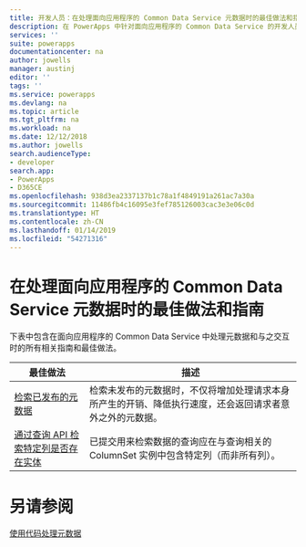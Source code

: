 ```yaml
---
title: 开发人员：在处理面向应用程序的 Common Data Service 元数据时的最佳做法和指南 | Microsoft Docs
description: 在 PowerApps 中针对面向应用程序的 Common Data Service 的开发人员处理元数据时的最佳做法和指南。
services: ''
suite: powerapps
documentationcenter: na
author: jowells
manager: austinj
editor: ''
tags: ''
ms.service: powerapps
ms.devlang: na
ms.topic: article
ms.tgt_pltfrm: na
ms.workload: na
ms.date: 12/12/2018
ms.author: jowells
search.audienceType:
- developer
search.app:
- PowerApps
- D365CE
ms.openlocfilehash: 938d3ea2337137b1c78a1f4849191a261ac7a30a
ms.sourcegitcommit: 11486fb4c16095e3fef785126003cac3e3e06c0d
ms.translationtype: HT
ms.contentlocale: zh-CN
ms.lasthandoff: 01/14/2019
ms.locfileid: "54271316"
---
```

# <a name="best-practices-and-guidance-while-working-with-metadata-for-the-common-data-service-for-apps"></a>在处理面向应用程序的 Common Data Service 元数据时的最佳做法和指南

下表中包含在面向应用程序的 Common Data Service 中处理元数据和与之交互时的所有相关指南和最佳做法。


|最佳做法  |描述  |
|---------|---------|
|[检索已发布的元数据](retrieve-published-metadata.md)     |检索未发布的元数据时，不仅将增加处理请求本身所产生的开销、降低执行速度，还会返回请求者意外之外的元数据。         |
|[通过查询 API 检索特定列是否存在实体](retrieve-specific-columns-entity-via-query-apis.md)     |已提交用来检索数据的查询应在与查询相关的 ColumnSet 实例中包含特定列（而非所有列）。         |

# <a name="see-also"></a>另请参阅
[使用代码处理元数据](../../metadata-services.md)<br />